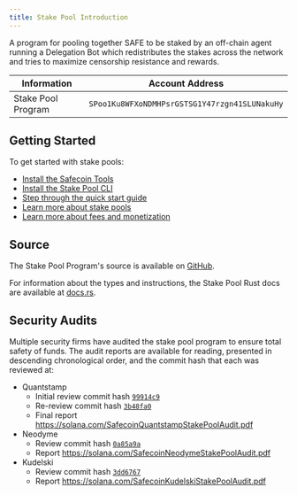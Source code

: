 ```yaml
---
title: Stake Pool Introduction
---
```


A program for pooling together SAFE to be staked by an off-chain agent running
a Delegation Bot which redistributes the stakes across the network and tries
to maximize censorship resistance and rewards.

| Information | Account Address |
| --- | --- |
| Stake Pool Program | `SPoo1Ku8WFXoNDMHPsrGSTSG1Y47rzgn41SLUNakuHy` |

## Getting Started

To get started with stake pools:

- [Install the Safecoin Tools](https://docs.solana.com/cli/install-solana-cli-tools)
- [Install the Stake Pool CLI](stake-pool/cli.md)
- [Step through the quick start guide](stake-pool/quickstart.md)
- [Learn more about stake pools](stake-pool/overview.md)
- [Learn more about fees and monetization](stake-pool/fees.md)

## Source

The Stake Pool Program's source is available on
[GitHub](https://github.com/fair-exchange/safecoin-program-library/tree/master/stake-pool).

For information about the types and instructions, the Stake Pool Rust docs are
available at [docs.rs](https://docs.rs/spl-stake-pool/0.6.3/spl_stake_pool/).

## Security Audits

Multiple security firms have audited the stake pool program to ensure total
safety of funds. The audit reports are available for reading, presented in descending
chronological order, and the commit hash that each was reviewed at:

* Quantstamp
    - Initial review commit hash [`99914c9`](https://github.com/fair-exchange/safecoin-program-library/tree/99914c9fc7246b22ef04416586ab1722c89576de)
    - Re-review commit hash [`3b48fa0`](https://github.com/fair-exchange/safecoin-program-library/tree/3b48fa09d38d1b66ffb4fef186b606f1bc4fdb31)
    - Final report https://solana.com/SafecoinQuantstampStakePoolAudit.pdf
* Neodyme
    - Review commit hash [`0a85a9a`](https://github.com/fair-exchange/safecoin-program-library/tree/0a85a9a533795b6338ea144e433893c6c0056210)
    - Report https://solana.com/SafecoinNeodymeStakePoolAudit.pdf
* Kudelski
    - Review commit hash [`3dd6767`](https://github.com/fair-exchange/safecoin-program-library/tree/3dd67672974f92d3b648bb50ee74f4747a5f8973)
    - Report https://solana.com/SafecoinKudelskiStakePoolAudit.pdf
